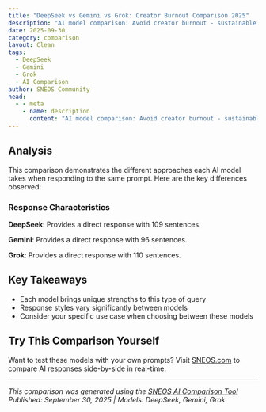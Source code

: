 ```yaml
---
title: "DeepSeek vs Gemini vs Grok: Creator Burnout Comparison 2025"
description: "AI model comparison: Avoid creator burnout - sustainable content creation system..."
date: 2025-09-30
category: comparison
layout: Clean
tags:
  - DeepSeek
  - Gemini
  - Grok
  - AI Comparison
author: SNEOS Community
head:
  - - meta
    - name: description
      content: "AI model comparison: Avoid creator burnout - sustainable content creation system..."
---
```


<ChatComparison
  title="DeepSeek vs Gemini vs Grok: Creator Burnout Comparison 2025"
  prompt="Avoid creator burnout - sustainable content creation system"
  :responses='{
    "DeepSeek": "Of course. This is one of the most critical challenges for any creator. Building a sustainable system isn\u0027t just about working less; it\u0027s about working smarter, creating a resilient mindset, and building a content engine that doesn\u0027t rely solely on your daily inspiration.\n\nHere is a comprehensive system to avoid creator burnout and build a sustainable content creation practice.\n\n### Part 1: The Foundation - Mindset \u0026 Boundaries\n\nThis is the non-negotiable bedrock. Without it, any system will eventually crumble.\n\n1.  **Define Your \u0022Why\u0022 (Beyond Algorithms):** Why are you *really* creating? Is it to teach, to build community, to express yourself? Reconnect with this core purpose regularly. When views are low, your \u0022why\u0022 is what will keep you going.\n2.  **Embrace \u0022Good Enough\u0022:** Perfectionism is a fast track to burnout. The 80/20 rule applies: 80% of the results come from 20% of the effort. Learn to ship content that is \u0022great\u0022 instead of \u0022perfect.\u0022 Your audience values consistency and authenticity over flawless production every single time.\n3.  **Set Sacred Boundaries:**\n    *   **Work Hours:** Treat content creation like a job, even if it\u0027s a side hustle. Set a start and end time.\n    *   **Digital Detox:** Schedule time completely away from your creator accounts. No checking comments, no scrolling for ideas.\n    *   **Learn to Say No:** Say no to brand deals that don\u0027t align, no to unnecessary collaborations, and no to the pressure to follow every single trend.\n\n---\n\n### Part 2: The Engine - A Streamlined Content System\n\nThis is the practical framework that removes the daily guesswork and stress.\n\n#### Phase 1: Ideation \u0026 Batch Creation\n\n*   **The \u0022Idea Bank\u0022:** Maintain a running list of content ideas (use a notes app, Trello, or Notion). Every time you have a thought, add it. Never start a week with a blank slate.\n*   **Content Pillars:** Define 3-5 core topics you\u0027ll always talk about. This focuses your energy and helps your audience know what to expect. (e.g., a fitness creator\u0027s pillars could be: Home Workouts, Nutrition Tips, Mindset, Gear Reviews).\n*   **Batch Everything:** Your greatest weapon against burnout. Don\u0027t create one piece at a time.\n    *   **Batch Filming:** Film 3-4 videos in one afternoon.\n    *   **Batch Writing:** Write all your blog posts or social captions for the week in one sitting.\n    *   **Batch Graphics:** Create all your thumbnails or social media images in one session.\n\nBatching saves massive mental energy by keeping you in one \u0022mode\u0022 at a time.\n\n#### Phase 2: The Content Repurposing Flywheel\n\nThis is the secret to maximum output from minimal input.\n\nStart with one **\u0022Hero Piece\u0022** of content (e.g., a long-form YouTube video, a blog post, a podcast episode).\n\nFrom that one piece, you can create:\n\n*   **Short-form clips** for TikTok, Reels, and Shorts.\n*   **Quotes or key takeaways** as graphics for Instagram, Pinterest, or Twitter.\n*   **The transcript** becomes a blog post or a newsletter.\n*   **Key stories** can be shared in a community or on LinkedIn.\n\nThis means one day of intensive work can fuel your entire content ecosystem for a week or more.\n\n#### Phase 3: Scheduling \u0026 Automation\n\n*   **Use a Content Calendar:** Plan your content at least a month in advance. This reduces daily decision fatigue and creates a clear roadmap. (Tools: Google Calendar, Notion, Asana).\n*   **Automate Publishing:** Use scheduling tools like Buffer, Hootsuite, Later, or the native YouTube/TikTok schedulers. Schedule a week\u0027s or month\u0027s worth of content in one go and then *don\u0027t think about it*.\n\n---\n\n### Part 4: The Fuel - Energy Management \u0026 Self-Care\n\nA creator is an athlete; you must manage your energy, not just your time.\n\n1.  **Audit Your Energy:** What part of creation drains you? What energizes you? (e.g., Maybe you love filming but hate editing). **Outsource or systemize the draining parts** if possible. If you can\u0027t outsource, schedule them for when you have the most mental energy.\n2.  **Schedule Breaks Proactively:** Don\u0027t wait until you\u0027re exhausted.\n    *   **Micro-Breaks:** 15 minutes between tasks.\n    *   **Macro-Breaks:** Plan a full week off every quarter. Announce it to your audience (\u0022I\u0027ll be back on X date\u0022) to manage expectations without guilt.\n3.  **Nourish Your Inputs:** You can\u0027t output creatively if you have no inputs. Read books unrelated to your niche, go for walks, watch movies, and have hobbies that have nothing to do with content creation. This is where new ideas are born.\n\n---\n\n### The Sustainable Creator\u0027s Checklist\n\n**Weekly:**\n*   [ ] Review and add to your Idea Bank.\n*   [ ] Check your Content Calendar for the upcoming week.\n*   [ ] Batch create/record one type of content.\n*   [ ] Schedule all social posts.\n*   [ ] Take one full day completely off.\n\n**Monthly:**\n*   [ ] Plan your content themes for the next month.\n*   [ ] Review your analytics\u2014what worked? What didn\u0027t? (Don\u0027t obsess!).\n*   [ ] Check in with your \u0022Why.\u0022 Is your content still aligned?\n*   [ ] Consider one small way to improve your system.\n\n**Quarterly:**\n*   [ ] Plan a 3-5 day complete break (no planning, no posting).\n*   [ ] Assess your boundaries. Are they still working?\n*   [ ] Brainstorm new content ideas or formats.\n\n### When You Feel Burnout Creeping In...\n\n1.  **Give Yourself Permission to Pause.** Post a rerun, a \u0022best of\u0022 compilation, or simply tell your audience you\u0027re taking a short break. They will understand.\n2.  **Reduce Output.** Go from 3 videos a week to 1. Switch to a simpler content format (e.g., a talking-head video instead of a heavily edited one).\n3.  **Revisit Your \u0022Why\u0022 Journal.** Remind yourself of the core reason you started.\n4.  **Create Something Just For You.** Write, film, or draw something you have no intention of publishing. Reclaim the joy of creating without pressure.\n\nSustainability is a practice, not a destination. By building this system, you shift from being a frantic content *reactor* to a strategic content *architect*. This is how you build a long-term, fulfilling career as a creator.",
    "Gemini": "##  Sustainable Content Creation System: Avoid Burnout \u0026 Thrive\n\nCreator burnout is a real threat.  This system focuses on building a sustainable and enjoyable content creation process, preventing overwhelm and fostering longevity.\n\n**I.  Foundation: Self-Awareness \u0026 Goal Setting**\n\n*   **A. Define Your \u0022Why\u0022:**\n    *   **Why do you create?**  (Purpose, Passion, Income, Connection?)\n    *   **What impact do you want to have?**\n    *   **What are your core values as a creator?** (Authenticity, Integrity, Community, Education?)\n    *   **Knowing your \u0022why\u0022 fuels motivation and provides direction during challenging times.**\n*   **B. Set Realistic \u0026 Achievable Goals:**\n    *   **Break down big goals into smaller, manageable milestones.** (e.g., Instead of \u0022Gain 10,000 subscribers,\u0022 aim for \u0022Post 2 videos per week for a month.\u0022)\n    *   **SMART goals:** Specific, Measurable, Achievable, Relevant, Time-bound.\n    *   **Focus on progress, not perfection.** Celebrate small wins.\n*   **C. Identify Your Boundaries \u0026 Limitations:**\n    *   **How much time can you realistically dedicate to content creation each week?**\n    *   **What tasks do you enjoy? What tasks drain you?** (Outsource if possible)\n    *   **What are your non-negotiable self-care activities?** (Sleep, Exercise, Hobbies, Socializing)\n    *   **Learn to say \u0022no\u0022 to opportunities that overextend you.**\n\n**II.  Content Planning \u0026 Production Workflow**\n\n*   **A. Batching \u0026 Scheduling:**\n    *   **Idea Generation:** Dedicate specific time slots to brainstorming and researching content ideas.  Keep a running list of ideas. Use tools like Google Trends, AnswerThePublic, and keyword research tools.\n    *   **Content Calendar:**  Plan out your content for the next week, month, or quarter. Use tools like Google Calendar, Notion, Trello, or dedicated content calendar apps (Later, Buffer, Hootsuite).\n    *   **Batch Production:**  Set aside dedicated blocks of time to create multiple pieces of content at once.  (e.g., Film all your videos for the week in one day, write multiple blog posts in one sitting.) This minimizes context switching and maximizes efficiency.\n*   **B. Streamline Your Workflow:**\n    *   **Templates \u0026 Checklists:** Create templates for common content types (scripts, outlines, graphics, email newsletters). Develop checklists for each stage of the production process (planning, filming, editing, publishing, promotion).\n    *   **Tools \u0026 Automation:**  Invest in tools that can automate repetitive tasks (social media scheduling, email marketing, video editing).  Explore AI writing tools for ideation and initial drafts (use them as a starting point, not a replacement for your voice).\n    *   **Delegate \u0026 Outsource:**  If your budget allows, delegate tasks that you dislike or that drain your energy (editing, graphic design, social media management).\n*   **C. Repurposing \u0026 Recycling Content:**\n    *   **Extract multiple content pieces from a single \u0022pillar\u0022 piece.**  (e.g., Turn a long-form blog post into a YouTube video, a series of social media posts, an infographic, and a podcast episode.)\n    *   **Update and republish old content.**  This revitalizes your existing work and provides fresh content for your audience.\n    *   **Share relevant content from other creators (with attribution).** This takes the pressure off you to constantly create original content and provides value to your audience.\n\n**III.  Prioritize Wellbeing \u0026 Mental Health**\n\n*   **A. Time Management \u0026 Boundaries:**\n    *   **Schedule dedicated \u0022off\u0022 time each day and week.**  Protect this time fiercely.\n    *   **Set boundaries with your audience.**  (e.g., Respond to comments and messages only during specific hours, turn off notifications outside of work hours.)\n    *   **Avoid comparing yourself to other creators.** Focus on your own progress and journey.\n*   **B. Self-Care \u0026 Rest:**\n    *   **Prioritize sleep, healthy eating, and regular exercise.**  These are essential for physical and mental wellbeing.\n    *   **Engage in activities that bring you joy and help you relax.**  (Reading, spending time in nature, listening to music, pursuing hobbies)\n    *   **Practice mindfulness and meditation.**  This can help reduce stress and improve focus.\n*   **C. Connection \u0026 Community:**\n    *   **Connect with other creators for support and encouragement.** Join online communities, attend industry events, or find a mentor.\n    *   **Cultivate relationships with your audience.**  Engage in meaningful conversations and build a genuine community around your content.\n    *   **Seek professional help if needed.**  Don\u0027t be afraid to reach out to a therapist or counselor if you\u0027re struggling with burnout or mental health issues.\n\n**IV.  Iteration \u0026 Optimization**\n\n*   **A. Track Your Progress \u0026 Analyze Your Results:**\n    *   **Use analytics tools to track your content performance.** (Website traffic, social media engagement, video views, etc.)\n    *   **Identify what\u0027s working and what\u0027s not.** Adjust your content strategy accordingly.\n    *   **Don\u0027t be afraid to experiment with new content formats and platforms.**\n*   **B. Review \u0026 Refine Your System Regularly:**\n    *   **Schedule regular check-ins to evaluate your content creation process.**\n    *   **Identify bottlenecks and areas for improvement.**\n    *   **Adjust your goals and boundaries as needed.**\n*   **C. Embrace Flexibility \u0026 Adaptability:**\n    *   **The content landscape is constantly evolving.** Be prepared to adapt your strategy to stay relevant.\n    *   **Don\u0027t be afraid to pivot if something isn\u0027t working.**\n    *   **Stay curious and continue learning new skills.**\n\n**Key Takeaways:**\n\n*   **Sustainability is key:**  Focus on building a system you can maintain long-term.\n*   **Prioritize your wellbeing:**  Your mental and physical health are your greatest assets.\n*   **Be authentic and true to yourself:**  Create content that resonates with you and your audience.\n*   **Embrace the process:**  Enjoy the journey of creating and connecting with others.\n\nBy implementing these strategies, you can create a sustainable content creation system that avoids burnout and allows you to thrive as a creator. Remember to be patient with yourself, celebrate your successes, and never stop learning!\n",
    "Grok": "Creating content consistently while avoiding burnout is a challenge many creators face. Building a sustainable content creation system can help maintain creativity, energy, and long-term productivity without sacrificing mental or physical health. Below is a step-by-step guide to establishing such a system, tailored to be practical and adaptable for various types of creators (e.g., writers, YouTubers, podcasters, social media influencers).\n\n---\n\n### 1. **Define Your Purpose and Boundaries**\nBurnout often stems from a lack of clarity or overextending yourself. Start by grounding your work in purpose and setting realistic limits.\n\n- **Identify Your \u0022Why\u0022:** Understand why you create content. Is it to educate, entertain, build a community, or earn income? Keeping this purpose in mind helps you stay motivated and focused on what matters.\n- **Set Clear Goals:** Break down long-term aspirations into smaller, achievable milestones (e.g., \u201CPost 3 Instagram reels per week\u201D rather than \u201CGo viral\u201D). Use the SMART framework (Specific, Measurable, Achievable, Relevant, Time-bound).\n- **Establish Boundaries:** Decide how much time and energy you can dedicate to content creation without neglecting other areas of life (e.g., family, hobbies, rest). For instance, limit work to specific hours or days, and communicate availability to your audience if needed.\n\n---\n\n### 2. **Batch and Schedule Content Creation**\nEfficiency is key to preventing burnout. Batching tasks and scheduling content can save time and reduce decision fatigue.\n\n- **Batch Similar Tasks:** Group similar activities together to streamline your workflow. For example, write multiple blog posts or film several videos in one sitting. This minimizes the mental effort of switching between tasks.\n- **Use a Content Calendar:** Plan your content weeks or months in advance. Tools like Trello, Notion, or Google Calendar can help map out themes, deadlines, and posting schedules. Include buffer time for unexpected delays.\n- **Repurpose Content:** Turn one piece of content into multiple formats. A YouTube video can become a podcast episode, Instagram carousel, or blog post. This maximizes output with less effort.\n- **Automate Where Possible:** Use scheduling tools like Buffer, Hootsuite, or Later to post content automatically. For email newsletters, platforms like Mailchimp can automate delivery.\n\n---\n\n### 3. **Prioritize Quality Over Quantity**\nPosting less frequently but with higher quality can build a loyal audience while reducing stress.\n\n- **Focus on Evergreen Content:** Create content that remains relevant over time (e.g., tutorials, guides, or personal stories). This reduces the pressure to constantly churn out new material.\n- **Engage Deeply with Your Audience:** Spend time interacting with followers through comments, messages, or live sessions instead of obsessing over new posts. Meaningful engagement can be just as impactful as fresh content.\n- **Experiment Strategically:** Test new ideas or formats in small doses to see what resonates, rather than overcommitting to trends or platforms that drain your energy.\n\n---\n\n### 4. **Build a Support System**\nYou don\u2019t have to do it all alone. Collaboration and delegation can lighten the load.\n\n- **Outsource or Delegate:** Hire freelancers for tasks like editing, graphic design, or social media management if your budget allows. Platforms like Upwork or Fiverr are great for finding affordable help.\n- **Collaborate with Peers:** Partner with other creators for joint projects (e.g., guest posts, co-hosted videos). This shares the workload and exposes you to new audiences.\n- **Lean on Community:** Join creator groups or forums (e.g., Reddit communities, Discord servers) for advice, encouragement, and accountability. Sharing struggles with like-minded people can reduce feelings of isolation.\n\n---\n\n### 5. **Incorporate Rest and Recovery**\nBurnout often results from pushing too hard without breaks. Treat rest as a non-negotiable part of your process.\n\n- **Schedule Breaks:** Plan regular days off or \u201Cno-content\u201D weeks to recharge. For example, take one week off every quarter or avoid creating content on weekends.\n- **Practice the 80/20 Rule:** Focus on the 20% of tasks that drive 80% of your results (e.g., creating impactful content over endless tweaking). Let go of perfectionism.\n- **Diversify Energy Inputs:** Engage in activities unrelated to content creation to refill your creative well. Reading, exercising, or spending time in nature can spark inspiration without feeling like \u201Cwork.\u201D\n- **Set Tech Boundaries:** Limit screen time and notifications outside of designated work hours to prevent mental fatigue. Use tools like Freedom or Focus@Will to block distractions.\n\n---\n\n### 6. **Monitor Energy and Adjust**\nBurnout creeps in when you ignore early warning signs. Regularly check in with yourself and be flexible.\n\n- **Track Your Energy Levels:** Keep a simple journal or use apps like Daylio to note how you feel after creating content. If you\u2019re consistently drained, it\u2019s time to scale back or pivot.\n- **Recognize Burnout Signals:** Watch for symptoms like irritability, lack of enthusiasm, physical exhaustion, or creative blocks. Address them early by taking a break or seeking support.\n- **Adapt Your System:** If a platform, format, or schedule stops working for you, don\u2019t force it. For example, if daily posting on TikTok feels exhausting, switch to weekly long-form videos or another medium.\n\n---\n\n### 7. **Focus on Sustainable Growth**\nChasing rapid growth often leads to burnout. Instead, aim for steady, intentional progress.\n\n- **Build Systems Over Hustle:** Create repeatable workflows for ideation, creation, and distribution. For example, have a set process for brainstorming (e.g., 10 ideas per week) and templates for posts or videos.\n- **Monetize Thoughtfully:** If income is a goal, diversify revenue streams (e.g., affiliate marketing, sponsorships, digital products) so you\u2019re not overly reliant on one source. This reduces pressure to overproduce.\n- **Celebrate Small Wins:** Acknowledge milestones like hitting a subscriber count or finishing a project. Positive reinforcement keeps motivation high without the need for constant output.\n\n---\n\n### Tools and Resources for Sustainable Content Creation\n- **Planning:** Notion (for content calendars), Trello, Asana\n- **Scheduling:** Buffer, Hootsuite, Later\n- **Productivity:** Pomodoro timers, Forest app (for focus), Freedom (to block distractions)\n- **Inspiration:** Feedly (for content ideas), Pinterest, AnswerThePublic (for trending topics)\n- **Wellness:** Headspace or Calm (for mindfulness), wearable trackers like Fitbit (to monitor sleep and activity)\n\n---\n\n### Sample Weekly Schedule for a Sustainable System\nAdapt this based on your niche and capacity. This example assumes a part-time creator with a 9-5 job.\n\n- **Monday:** Brainstorm ideas (1 hour), outline content for the week.\n- **Tuesday:** Create content (e.g., record video or write post) in a 2-3 hour block.\n- **Wednesday:** Edit and finalize content (1-2 hours).\n- **Thursday:** Schedule posts using automation tools (30 mins), engage with audience (30 mins).\n- **Friday:** Review analytics, plan next week\u2019s themes (1 hour).\n- **Weekend:** Rest or engage in light inspiration-seeking activities (e.g., reading, watching relevant content).\n\nTotal Hours: ~6-8 per week, with flexibility to adjust based on energy or unexpected events.\n\n---\n\n### Final Tips to Avoid Burnout\n- **Say No When Needed:** Decline opportunities or collaborations that don\u2019t align with your goals or capacity.\n- **Revisit Your \u2018Why\u2019 Regularly:** If content creation starts feeling like a chore, reconnect with your original motivation.\n- **Seek Professional Help:** If burnout persists, consider talking to a therapist or coach for tailored strategies.\n\nBy building a system that prioritizes efficiency, rest, and intentionality, you can create content sustainably and enjoy the process without risking burnout. Start small, experiment with what works for you, and remember that consistency over time trumps short bursts of overexertion. What type of content do you create, and what specific challenges are you facing? I\u2019d be happy to tailor this further!"
  }'
  published-date="17:20"
/>

## Analysis

This comparison demonstrates the different approaches each AI model takes when responding to the same prompt. Here are the key differences observed:

### Response Characteristics

**DeepSeek**: Provides a direct response with 109 sentences. 

**Gemini**: Provides a direct response with 96 sentences. 

**Grok**: Provides a direct response with 110 sentences. 

## Key Takeaways

- Each model brings unique strengths to this type of query
- Response styles vary significantly between models
- Consider your specific use case when choosing between these models

## Try This Comparison Yourself

Want to test these models with your own prompts? Visit [SNEOS.com](https://sneos.com) to compare AI responses side-by-side in real-time.

---

*This comparison was generated using the [SNEOS AI Comparison Tool](https://sneos.com)*
*Published: September 30, 2025 | Models: DeepSeek, Gemini, Grok*
